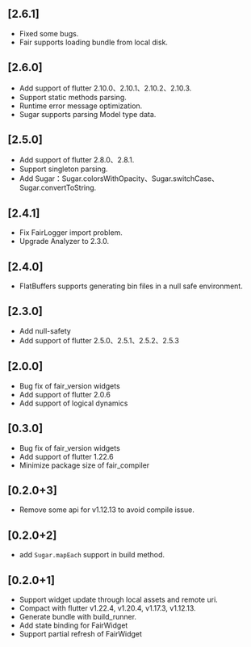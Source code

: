 ## [2.6.1]
* Fixed some bugs.
* Fair supports loading bundle from local disk.

## [2.6.0]
* Add support of flutter 2.10.0、2.10.1、2.10.2、2.10.3.
* Support static methods parsing.
* Runtime error message optimization.
* Sugar supports parsing Model type data.

## [2.5.0]
* Add support of flutter 2.8.0、2.8.1.
* Support singleton parsing.
* Add Sugar：Sugar.colorsWithOpacity、Sugar.switchCase、Sugar.convertToString.

## [2.4.1]
* Fix FairLogger import problem.
* Upgrade Analyzer to 2.3.0.

## [2.4.0]
* FlatBuffers supports generating bin files in a null safe environment.

## [2.3.0]
* Add null-safety
* Add support of flutter 2.5.0、2.5.1、2.5.2、2.5.3

## [2.0.0]
* Bug fix of fair_version widgets
* Add support of flutter 2.0.6
* Add support of logical dynamics

## [0.3.0]
* Bug fix of fair_version widgets
* Add support of flutter 1.22.6
* Minimize package size of fair_compiler

## [0.2.0+3]
* Remove some api for v1.12.13 to avoid compile issue.

## [0.2.0+2]
* add `Sugar.mapEach` support in build method.

## [0.2.0+1]
* Support widget update through local assets and remote uri.
* Compact with flutter v1.22.4, v1.20.4, v1.17.3, v1.12.13.
* Generate bundle with build_runner.
* Add state binding for FairWidget
* Support partial refresh of FairWidget